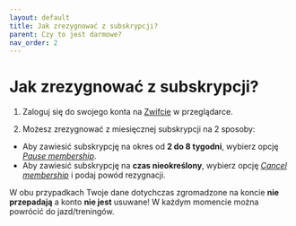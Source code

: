 ```yaml
---
layout: default
title: Jak zrezygnować z subskrypcji?
parent: Czy to jest darmowe?
nav_order: 2
---
```


# Jak zrezygnować z subskrypcji?

1. Zaloguj się do swojego konta na [Zwifcie](https://www.zwift.com) w przeglądarce.
   
2. Możesz zrezygnować z miesięcznej subskrypcji na 2 sposoby:
   
* Aby zawiesić subskrypcję na okres od **2 do 8 tygodni**, wybierz opcję [_Pause membership_](zwift.com/billing/membership).  
* Aby zawiesić subskrypcję na **czas nieokreślony**, wybierz opcję [_Cancel membership_](https://www.zwift.com/eu/cancellation) i  podaj powód rezygnacji.
  
W obu przypadkach Twoje dane dotychczas zgromadzone na koncie **nie przepadają** a konto **nie jest** usuwane! W każdym momencie można powrócić do jazd/treningów.